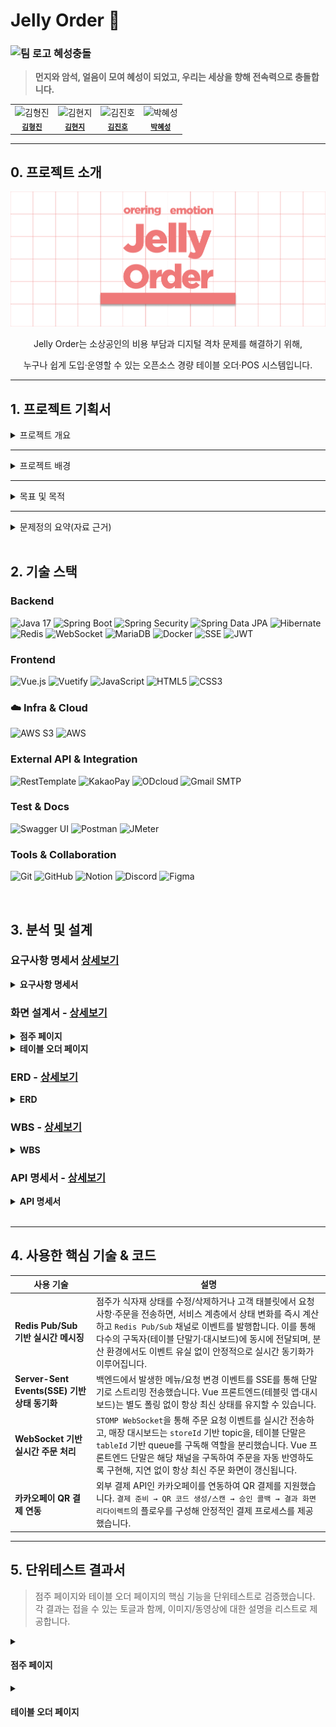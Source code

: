 # Jelly Order 🍧

### <img width="50" height="50" alt="팀 로고" src="https://github.com/user-attachments/assets/2c140acc-54f4-4b42-b0ba-a3bde1cf5743" /> 혜성충돌
> **먼지와 암석, 얼음이 모여 혜성이 되었고, 우리는 세상을 향해 전속력으로 충돌합니다.**

<table>
  <tr>
    <td align="center">
      <img src="https://avatars.githubusercontent.com/u/98812214?s=120" width="120" height="120" alt="김형진"/><br />
      <sub><b><a href="https://github.com/JeaPple" target="_blank" rel="noreferrer">김형진</a></b></sub>
    </td>
    <td align="center">
      <img src="https://avatars.githubusercontent.com/u/194198612?s=120" width="120" height="120" alt="김현지"/><br />
      <sub><b><a href="https://github.com/ifunhy" target="_blank" rel="noreferrer">김현지</a></b></sub>
    </td>
    <td align="center">
      <img src="https://avatars.githubusercontent.com/u/149755774?s=120" width="120" height="120" alt="김진호"/><br />
      <sub><b><a href="https://github.com/jinnn12" target="_blank" rel="noreferrer">김진호</a></b></sub>
    </td>
    <td align="center">
      <img src="https://avatars.githubusercontent.com/u/171583314?s=120" width="120" height="120" alt="박혜성"/><br />
      <sub><b><a href="https://github.com/solidify-d" target="_blank" rel="noreferrer">박혜성</a></b></sub>
    </td>
  </tr>
</table>

---
## 0. 프로젝트 소개
![img.png](img.png)

  <p align="center">
      Jelly Order는 소상공인의 비용 부담과 디지털 격차 문제를 해결하기 위해,
  </p>
  
  <p align="center">
      누구나 쉽게 도입·운영할 수 있는 오픈소스 경량 테이블 오더·POS 시스템입니다.
  </p>


---
## 1. 프로젝트 기획서

<details>
<summary>프로젝트 개요</summary>

Jelly Order는 소상공인을 위한 경량형 오픈소스 테이블 오더·경량 POS 시스템이다. 상용 솔루션의 초기 설치비·월 구독료·PG 수수료 등 비용 장벽과, 고령층·IT 비숙련자에게 어려운 복잡한 UI를 핵심 문제로 규정하고, 직관적·대형 폰트 기반 UI/UX와 수수료 락인 없는 아키텍처(VAN/현금/기본 카드 단말 연동 중심)를 제공한다. 이를 통해 점주는 더 단순한 POS 운영 경험, 고객은 쉽고 빠른 주문 경험을 얻으며, 누구나 코드와 문서를 내려받아 무상으로 자체 설치·개조할 수 있도록 오픈소스로 배포한다. 비용 부담과 디지털 격차가 실제 현장에서 도입 저해 요인으로 보고되고 있음을 전제로 설계하였다.

</details>

---

<details>
<summary>프로젝트 배경</summary>

<p align="center">
  <img width="800" alt="image" src="https://github.com/user-attachments/assets/832ac568-cf29-438f-b520-9b87d1e6ef6e" />
</p>

### 1) 비용 장벽과 수수료 구조의 불투명성
테이블오더 확산은 인건비 절감을 배경으로 빠르게 진행되었으나, **PG 연동에 따른 높은 결제 수수료(대개 0.8~2.5% 이상)**, **월 구독료·통신비·장비비** 등으로 기대 절감액보다 **고정지출이 커지는 사례**가 다수 보도되었다. 일부 사업장은 **의무사용·위약금** 등 계약 리스크도 경험한다. 업계·언론 보도는 **VAN 위주 결제 대비 PG 경유 시 월 수십만 원~연 수백만 원 추가 비용**이 발생할 수 있음을 지적한다. 또한 법·제도상 **PG 수수료에 대한 제한이나 표준화가 미흡**하다는 점도 반복적으로 제기되고 있다. [YTN](https://www.ytn.co.kr/_ln/0102_202410181024214328)[서울경제](https://www.sedaily.com/NewsView/2DFEDQEVRN)[네이트 뉴스](https://news.nate.com/view/20240108n02405)

> 예시: 월매출 2,000만 원 업장에서 PG 3.3% + 서비스 0.6% ≈ 3.9%로 월 78만 원 수준의 수수료가 발생했다는 보도 사례가 확인된다. 정부 지원으로 설치했더라도 운영 수수료 부담은 영세사업자 몫이라는 점도 지적되었다. 네이트 뉴스

정부·유관기관도 최근에는 **결제기기 수수료 안내 및 계약 전 유의사항**을 배포하며 자율 예방을 독려하고 있으나, **도입 이후의 비용 구조 최적화**는 여전히 점주에게 과도하게 전가되는 양상이다. [소상공인24](https://www.sbiz.or.kr/smst/bbs/view.do?bbsSn=6840&key=211130603916)

---

### 2) 고령층·IT 비숙련자 사용성 문제
고령층은 **작은 글씨·복잡한 화면 흐름·결제 오류 대응 난이도**로 인해 디지털 주문 채널 이용을 **포기하거나 직원 의존**이 잦다는 탐방·설문 결과가 다수 보고된다. 서울시 조사 등에서도 **기기 이용률 저조·심리적 부담**이 확인되며, **교육·큰 글씨·음성안내** 등 보조 설계 시 **적응이 빠르게 개선**된 사례가 보고되었다. 이는 UI의 직관성·접근성(가독성, 단계 축소, 용어 단순화)이 도입 성패를 좌우함을 시사한다. [브라보마이라이프](https://bravo.etoday.co.kr/view/atc_view/13547)

---

### 3) 디지털 전환의 필요와 현실 간 간극
학술·정책·언론 자료는 무인주문·스마트오더·키오스크 등 **스마트 기술이 소상공인 운영 효율에 기여**함을 인정하는 동시에, **도입·운영 비용과 투자 부담**, **연령대별 디지털 격차**가 보급의 병목임을 제시한다. Jelly Order는 **오픈소스 배포·저비용 도입·고령친화 UI**로 이 간극을 해소하고자 한다. [KCI](https://www.kci.go.kr/kciportal/ci/sereArticleSearch/ciSereArtiView.kci?sereArticleSearchBean.artiId=ART002995983)

</details>

---

<details>
<summary>목표 및 목적</summary>

### 1) 최상위 목적(미션)
- **비용 장벽 제거:** 오픈소스로 공개하여 **초기비용·구독료 부담 없이** 자체 호스팅·로컬 설치를 가능하게 한다. **PG 락인 회피**와 **VAN/기존 카드단말·현금결제 연동**을 우선시해 수수료 부담을 최소화한다. [소상공인24](https://www.sbiz.or.kr/smst/bbs/view.do?bbsSn=6840&key=211130603916)
- **디지털 격차 완화:** 대형 폰트·높은 대비·명료한 한국어 용어·단계 최소화 설계를 통해 **고령층·IT 비숙련자**도 스스로 주문·결제가 가능하도록 한다. [브라보마이라이프](https://bravo.etoday.co.kr/view/atc_view/13547)

---

### 2) 이해관계자별 목표
- **점주(매장) 관점**
  - 설치·학습·운영이 **쉬운 경량 POS 콘솔** 제공(메뉴·재고·품절·좌석/테이블 관리 최소 클릭 흐름).
- **고객(사용자) 관점**
  - 노령친화 모드(글자 크게/버튼 크게/음성 힌트/오류 복구 유도)로 주문 포기율 감소.
  - **5클릭 이하 주문**(카테고리→메뉴→옵션→수량→결제)으로 인지부하 최소화. [브라보마이라이프](https://bravo.etoday.co.kr/view/atc_view/13547)

---

### 3) 정량 KPI(초기 제안)
- **도입비 절감**: 상용 대비 **초기 CAPEX 80% 이상 절감**(오픈소스·상용 태블릿 활용 전제, 장비비만 부담). 근거: 상용은 **월 구독료+PG 수수료**로 누적 비용이 커지는 구조가 다수 보고. [YTN](https://www.ytn.co.kr/_ln/0102_202410181024214328)[서울경제](https://www.sedaily.com/NewsView/2DFEDQEVRN)
- **수수료 최적화**: **VAN/직접 정산** 우선 구성 시 **PG 추가 수수료 0~최소화**를 목표(매장 계약 환경에 따라 변동). [서울경제](https://www.sedaily.com/NewsView/2DFEDQEVRN)
- **주문 성공률**: **노령친화 UI** 도입 매장 기준 **주문 포기율(결제 전 이탈) 30%↓** 목표. 관련 탐방·조사에서 고령층의 사용 포기 및 심리적 부담이 높은 것으로 확인. [브라보마이라이프](https://bravo.etoday.co.kr/view/atc_view/13547)
- **학습 곡선**: 점주 대상 **초기 온보딩 30분 내 기본 운영 가능**(메뉴 등록·품절 처리·영수증 확인).

---

### 4) 핵심 기능 범위(요약)
- **점주 콘솔**: 메뉴/옵션/가격, 테이블·좌석, 재고/품절(재료 연동), 주문 현황, 정산 리포트(수수료 시뮬레이터 포함).
- **고객 UI**: **대형 폰트·단순 레이아웃**, 고대비 테마, **오류 복구 안내**, 결제 유도 최소 단계. [브라보마이라이프](https://bravo.etoday.co.kr/view/atc_view/13547)
- **결제 연동**: **VAN/기존 카드단말·현금 결제** 기본, 필요 시 **PG 연동 선택적 제공**(수수료 경고/비교 안내). [서울경제](https://www.sedaily.com/NewsView/2DFEDQEVRN)
- **배포·운영**: 오픈소스 공개, **도커·자체 호스팅 템플릿**, 설치 자동화 스크립트, 운영 가이드/보안 체크리스트.

</details>

---

<details>
<summary>문제정의 요약(자료 근거)</summary>

- **수수료·운영비 부담**이 인건비 절감을 상쇄하는 사례 다수, **PG 수수료 상한 부재**·계약 리스크 지적. → 비용 장벽 해소 필요. [YTN](https://www.ytn.co.kr/_ln/0102_202410181024214328) [서울경제](https://www.sedaily.com/NewsView/2DFEDQEVRN) [네이트 뉴스](https://news.nate.com/view/20240108n02405)
- **고령층·비숙련자 사용성 한계**가 도입/이용 저해. **큰 글씨·음성·단계 축소** 지원 시 적응 개선. → 접근성 중심 설계 필요. [브라보마이라이프](https://bravo.etoday.co.kr/view/atc_view/13547)
- 학술·정책 연구는 **스마트 기술의 효용**과 함께 **도입·투자 부담**을 병목으로 지적. → **오픈소스·저비용·자체 설치** 모델의 공공적 가치. [KCI](https://www.kci.go.kr/kciportal/ci/sereArticleSearch/ciSereArtiView.kci?sereArticleSearchBean.artiId=ART002995983)

</details>

<br>

## 2. 기술 스택

### Backend
![Java 17](https://img.shields.io/badge/Java%2017-007396?style=for-the-badge&logo=openjdk&logoColor=white)
![Spring Boot](https://img.shields.io/badge/Spring%20Boot%203.5-6DB33F?style=for-the-badge&logo=springboot&logoColor=white)
![Spring Security](https://img.shields.io/badge/Spring%20Security-6DB33F?style=for-the-badge&logo=springsecurity&logoColor=white)
![Spring Data JPA](https://img.shields.io/badge/Spring%20Data%20JPA-59666C?style=for-the-badge&logo=hibernate&logoColor=white)
![Hibernate](https://img.shields.io/badge/Hibernate-59666C?style=for-the-badge&logo=hibernate&logoColor=white)
![Redis](https://img.shields.io/badge/Redis-DC382D?style=for-the-badge&logo=redis&logoColor=white)
![WebSocket](https://img.shields.io/badge/WebSocket-000000?style=for-the-badge&logo=websocket&logoColor=white)
![MariaDB](https://img.shields.io/badge/MariaDB-003545?style=for-the-badge&logo=mariadb&logoColor=white)
![Docker](https://img.shields.io/badge/Docker-2496ED?style=for-the-badge&logo=docker&logoColor=white)
![SSE](https://img.shields.io/badge/SSE%20(Server--Sent%20Events)-000000?style=for-the-badge&logo=fastapi&logoColor=white)
![JWT](https://img.shields.io/badge/JWT-black?style=for-the-badge&logo=jsonwebtokens&logoColor=white)


### Frontend
![Vue.js](https://img.shields.io/badge/Vue.js%203-4FC08D?style=for-the-badge&logo=vue.js&logoColor=white)
![Vuetify](https://img.shields.io/badge/Vuetify-1867C0?style=for-the-badge&logo=vuetify&logoColor=white)
![JavaScript](https://img.shields.io/badge/JavaScript-F7DF1E?style=for-the-badge&logo=javascript&logoColor=black)
![HTML5](https://img.shields.io/badge/HTML5-E34F26?style=for-the-badge&logo=html5&logoColor=white)
![CSS3](https://img.shields.io/badge/CSS3-1572B6?style=for-the-badge&logo=css3&logoColor=white)

### ☁️ Infra & Cloud
![AWS S3](https://img.shields.io/badge/AWS%20S3-569A31?style=for-the-badge&logo=amazons3&logoColor=white)
![AWS](https://img.shields.io/badge/AWS-232F3E?style=for-the-badge&logo=amazonaws&logoColor=white)

### External API & Integration
![RestTemplate](https://img.shields.io/badge/RestTemplate-6DB33F?style=for-the-badge&logo=spring&logoColor=white)
![KakaoPay](https://img.shields.io/badge/KakaoPay-FFCD00?style=for-the-badge&logo=kakaotalk&logoColor=black)
![ODcloud](https://img.shields.io/badge/ODcloud_API-005BAC?style=for-the-badge&logo=databricks&logoColor=white)
![Gmail SMTP](https://img.shields.io/badge/Gmail%20SMTP-EA4335?style=for-the-badge&logo=gmail&logoColor=white)

### Test & Docs
![Swagger UI](https://img.shields.io/badge/Swagger-85EA2D?style=for-the-badge&logo=swagger&logoColor=black)
![Postman](https://img.shields.io/badge/Postman-FF6C37?style=for-the-badge&logo=postman&logoColor=white)
![JMeter](https://img.shields.io/badge/Apache%20JMeter-D22128?style=for-the-badge&logo=apachejmeter&logoColor=white)


###  Tools & Collaboration
![Git](https://img.shields.io/badge/Git-F05032?style=for-the-badge&logo=git&logoColor=white)
![GitHub](https://img.shields.io/badge/GitHub-181717?style=for-the-badge&logo=github&logoColor=white)
![Notion](https://img.shields.io/badge/Notion-000000?style=for-the-badge&logo=notion&logoColor=white)
![Discord](https://img.shields.io/badge/Discord-5865F2?style=for-the-badge&logo=discord&logoColor=white)
![Figma](https://img.shields.io/badge/Figma-F24E1E?style=for-the-badge&logo=figma&logoColor=white)

<br>

## 3. 분석 및 설계

### 요구사항 명세서 [상세보기](https://docs.google.com/spreadsheets/d/1lV6OYcvnEEBzQFvDyBVyoR1MRkYB52oj-mvlcYLXNRM/edit?gid=1037534638#gid=1037534638)
<details>
  <summary><b>요구사항 명세서</b></summary>
<img width="1362" height="608" alt="스크린샷 2025-08-26 오후 3 29 12" src="https://github.com/user-attachments/assets/8a6c232d-0e74-44f2-a18a-fe436ef44985" />
</details>

###  화면 설계서 - [상세보기](https://www.figma.com/design/WuBdoUWSz5n3gdSHdMN2qo/be16-4th-team?node-id=0-1&t=5D9WbMwwOTOxQaVj-1)
<details>
  <summary><b>점주 페이지</b></summary>
<img width="800" alt="image" src="https://github.com/user-attachments/assets/50a33d51-f4e6-4848-b90b-70fbc4c9f666" />
</details>
<details>
  <summary><b>테이블 오더 페이지</b></summary>
<img width="800" alt="image" src="https://github.com/user-attachments/assets/c0bb2ccf-a485-407f-874e-c51e33b41423" />
</details>

### ERD - [상세보기](https://www.erdcloud.com/d/fAJgKBWBde3CPAkgW)
<details>
  <summary><b>ERD</b></summary>
  <img src="https://raw.githubusercontent.com/beyond-sw-camp/be16-2nd-4team-cometImpact-BE/develop/Jelly_order_ERD.png"></img>
</details>

### WBS - [상세보기](https://docs.google.com/spreadsheets/d/1lV6OYcvnEEBzQFvDyBVyoR1MRkYB52oj-mvlcYLXNRM/edit?gid=0#gid=0)
<details>
  <summary><b>WBS</b></summary>
<img width="1420" height="648" alt="스크린샷 2025-08-26 오후 3 01 35" src="https://github.com/user-attachments/assets/bcfe1f43-44c1-418a-a2a6-12862316e928" />
</details>

### API 명세서 - [상세보기](https://docs.google.com/spreadsheets/d/1lV6OYcvnEEBzQFvDyBVyoR1MRkYB52oj-mvlcYLXNRM/edit?gid=394720298#gid=394720298)
<details>
  <summary><b>API 명세서</b></summary>
<img width="1402" height="580" alt="스크린샷 2025-08-26 오후 3 02 55" src="https://github.com/user-attachments/assets/ebaf6eaa-b99c-4d8d-bfa1-b98f8370fd9c" />
</details>
<br>

---

## 4. 사용한 핵심 기술 & 코드
<table>
  <thead>
    <tr>
      <th>사용 기술</th>
      <th>설명</th>
    </tr>
  </thead>
  <tbody>
    <tr>
      <td><b>Redis Pub/Sub 기반 실시간 메시징</b></td>
      <td>
        점주가 식자재 상태를 수정/삭제하거나 고객 태블릿에서 요청사항·주문을 전송하면,
        서비스 계층에서 상태 변화를 즉시 계산하고 <code>Redis Pub/Sub</code> 채널로 이벤트를 발행합니다.  
        이를 통해 다수의 구독자(테이블 단말기·대시보드)에 동시에 전달되며,
        분산 환경에서도 이벤트 유실 없이 안정적으로 실시간 동기화가 이루어집니다.
      </td>
    </tr>
    <tr>
      <td><b>Server-Sent Events(SSE) 기반 상태 동기화</b></td>
      <td>
        백엔드에서 발생한 메뉴/요청 변경 이벤트를 SSE를 통해 단말기로 스트리밍 전송했습니다. 
        Vue 프론트엔드(테블릿 앱·대시보드)는 별도 폴링 없이 항상 최신 상태를 유지할 수 있습니다.
      </td>
    </tr>
    <tr>
      <td><b>WebSocket 기반 실시간 주문 처리</b></td>
      <td>
        <code>STOMP WebSocket</code>을 통해 주문 요청 이벤트를 실시간 전송하고, 
        매장 대시보드는 <code>storeId</code> 기반 topic을, 테이블 단말은 <code>tableId</code> 기반 queue를 구독해 역할을 분리했습니다.  
        Vue 프론트엔드 단말은 해당 채널을 구독하여 주문을 자동 반영하도록 구현해, 
        지연 없이 항상 최신 주문 화면이 갱신됩니다.
      </td>
    </tr>
    <tr>
      <td><b>카카오페이 QR 결제 연동</b></td>
      <td>
        외부 결제 API인 카카오페이를 연동하여 QR 결제를 지원했습니다.  
        <code>결제 준비 → QR 코드 생성/스캔 → 승인 콜백 → 결과 화면 리다이렉트</code>의 플로우를 구성해 안정적인 결제 프로세스를 제공했습니다.
      </td>
    </tr>
  </tbody>
</table>

---

## 5. 단위테스트 결과서

> 점주 페이지와 테이블 오더 페이지의 핵심 기능을 단위테스트로 검증했습니다.  
> 각 결과는 접을 수 있는 토글과 함께, 이미지/동영상에 대한 설명을 리스트로 제공합니다.

<details>
  <summary><h4><b>점주 페이지</b></h4></summary>

  <details>
    <summary><b>회원가입 및 로그인</b></summary>
    <ul>
      <li>
        점주 회원가입
        <div align="center">
          <img src="https://github.com/user-attachments/assets/43680d12-01ba-4f90-8d4f-7e6965704932" alt="점주 회원 가입" width="720">
        </div>
      </li>
      <li>
        점주 일반로그인
        <div align="center">
          <img src="https://github.com/user-attachments/assets/b431146e-4368-4559-8c06-44291ab59692" alt="점주 일반로그인" width="720">
        </div>
      </li>
      <li>
        점주 자동로그인
        <div align="center">
          <img src="https://github.com/user-attachments/assets/3a68f0f8-9e06-4513-abcc-a30a9631e2a7" alt="점주 자동로그인" width="720">
        </div>
      </li>
      <li>
        점주 아이디 찾기
        <div align="center">
          <img src="https://github.com/user-attachments/assets/99220b56-a342-4283-b39d-7465954cd054" alt="점주 아이디찾기" width="720">
        </div>
      </li>
      <li>
        점주 비밀번호 재설정
        <div align="center">
          <img src="https://github.com/user-attachments/assets/f0d92778-05ff-4068-afbc-3727e21502e2" alt="점주 비밀번호 재설정" width="720">
        </div>
      </li>
    </ul>
  </details>

  <details>
    <summary><b>테이블 현황</b></summary>
    <ul>
      <li>
        구역 별 주문 테이블 정보 조회 (기본 화면)
        <div align="center">
          <img src="https://github.com/user-attachments/assets/ced2bcc1-2fc1-4476-a309-cc00b4335b20" alt="구역 별 주문 테이블 정보 조회" width="900">
        </div>
      </li>
      <li>
        주문 테이블 상세 정보
        <div align="center">
          <img src="https://github.com/user-attachments/assets/1c254460-b2e9-43bb-bee5-b827e58f0cce" alt="주문 테이블 상세 정보" width="900">
        </div>
      </li>
    </ul>
  </details>

  <details>
    <summary><b>주문 현황</b></summary>
    <ul>
      <li>
        주문 접수 페이지 (접수/완료/취소 탭)
        <div align="center">
          <img src="https://github.com/user-attachments/assets/c368e723-4966-41b6-8dc5-0c2aef6840c7" alt="주문 접수 탭" width="300">
          <img src="https://github.com/user-attachments/assets/c432923d-108a-4189-8c3e-22bc87726048" alt="주문 완료 탭" width="300">
          <img src="https://github.com/user-attachments/assets/e0276868-41db-4ae9-b192-606d45f197a2" alt="주문 취소 탭" width="300">
        </div>
      </li>
      <li>
        실시간 주문 확인 (WebSocket 연결/수신)
        <div align="center">
          <img src="https://github.com/user-attachments/assets/5fb32e56-39e3-490f-8dd8-8b414d0bc88b" alt="실시간 주문 수신(WebSocket)" width="720">
        </div>
      </li>
      <li>
        조리 완료
        <div align="center">
          <img src="https://github.com/user-attachments/assets/de8fec5b-4813-422d-b6e4-63f18a0637fe" alt="조리 완료" width="360">
        </div>
      </li>
      <li>
        조리 취소
        <div align="center">
          <img src="https://github.com/user-attachments/assets/18b21176-1cc9-4f4d-9e4e-e82f45204341" alt="주문 취소" width="360">
        </div>
      </li>
    </ul>
  </details>

  <details>
    <summary><b>테이블 및 구역 관리</b></summary>
    <ul>
      <li>
        테이블 추가
        <div align="center">
          <img src="https://github.com/user-attachments/assets/dd19b603-6acb-4429-9189-208ecc5de6b5" alt="테이블 추가" width="720">
        </div>
      </li>
      <li>
        테이블 수정
        <div align="center">
          <img src="https://github.com/user-attachments/assets/b9a09b8c-208c-4366-894e-7aff13aa8bf6" alt="테이블 수정" width="720">
        </div>
      </li>
      <li>
        구역 추가
        <div align="center">
          <img src="https://github.com/user-attachments/assets/1bff8794-2c3e-4056-afb5-fa658ef910d0" alt="구역 추가" width="720">
        </div>
      </li>
      <li>
        구역 수정
        <div align="center">
          <img src="https://github.com/user-attachments/assets/44c2ccee-7ab7-4ea2-a659-a8d62898b0e5" alt="구역 수정" width="720">
        </div>
      </li>
    </ul>
  </details>

  <details>
    <summary><b>메뉴 관리</b></summary>
    <ul>
      <li>
        메뉴 추가 (기본 값 설정)
        <div align="center">
          <img src="https://github.com/user-attachments/assets/4da9ec68-da96-4310-8dc9-3359ec646ba0" alt="메뉴 추가 - 기본 값 설정" width="720">
        </div>
      </li>
      <li>
        메뉴 추가 (옵션 추가)
        <div align="center">
          <img src="https://github.com/user-attachments/assets/2c3d99f7-1062-4d01-a39f-c62ae301e427" alt="메뉴 추가 - 옵션 추가" width="720">
        </div>
      </li>
      <li>
        메뉴 추가 (신규 카테고리 추가)
        <div align="center">
          <img src="https://github.com/user-attachments/assets/4ce31115-c2da-46c2-a783-14209c5d8a71" alt="메뉴 추가 - 신규 카테고리 추가" width="720">
        </div>
      </li>
      <li>
        메뉴 추가 (동일 카테고리 생성 방지)
        <div align="center">
          <img src="https://github.com/user-attachments/assets/83c4ea18-a9a8-4181-919b-d97c66aac2e6" alt="메뉴 추가 - 동일 카테고리 생성 방지" width="720">
        </div>
      </li>
      <li>
        메뉴 추가 (이미지 미리보기)
        <div align="center">
          <img src="https://github.com/user-attachments/assets/222e1747-fe92-4ff2-91e2-3484e6718091" alt="메뉴 추가 - 이미지 미리보기" width="720">
        </div>
      </li>
      <li>
        메뉴 추가 (식자재 선택 - 선택 X)
        <div align="center">
          <img src="https://github.com/user-attachments/assets/10198fee-c74f-4964-8340-c6f4bbdb7d9c" alt="메뉴 추가 - 식자재 선택 안 함" width="720">
        </div>
      </li>
      <li>
        메뉴 추가 (식자재 선택 - 선택 O)
        <div align="center">
          <img src="https://github.com/user-attachments/assets/629ce26d-8ba4-40ad-8d7b-44ca0ab1eafd" alt="메뉴 추가 - 식자재 선택 함" width="720">
        </div>
      </li>
      <li>
        메뉴 추가 (식자재 추가 - 기본화면)
        <div align="center">
          <img src="https://github.com/user-attachments/assets/7b39637c-2dfe-4081-9e6f-c95901e43847" alt="메뉴 추가 - 식자재 추가 기본 화면" width="720">
        </div>
      </li>
      <li>
        메뉴 추가 (식자재 추가 - 정상 작동 알림)
        <div align="center">
          <img src="https://github.com/user-attachments/assets/e0080c55-a7c5-44b5-b310-e80df1d41d3e" alt="메뉴 추가 - 식자재 추가 정상 작동 알림" width="720">
        </div>
      </li>
      <li>
        메뉴 삭제 (재확인 모달)
        <div align="center">
          <img src="https://github.com/user-attachments/assets/7a685621-b65d-4f1b-83dc-74e226253e06" alt="메뉴 삭제 - 재확인 모달" width="720">
        </div>
      </li>
      <li>
        메뉴 삭제 (정상 작동 알림)
        <div align="center">
          <img src="https://github.com/user-attachments/assets/3e9ecdee-c512-46ea-91f0-945061f96e71" alt="메뉴 삭제 - 정상 작동 알림" width="720">
        </div>
      </li>
      <li>
        메뉴 검색 (상태 기반 검색)
        <div align="center">
          <img src="https://github.com/user-attachments/assets/be5af027-9563-4946-8068-7e64f43c5cbc" alt="메뉴 검색 - 상태 기반" width="720">
        </div>
      </li>
      <li>
        메뉴 검색 (상태 + 카테고리)
        <div align="center">
          <img src="https://github.com/user-attachments/assets/eecc59c3-2919-4b1d-8569-c25636e5f3e9" alt="메뉴 검색 - 상태+카테고리" width="720">
        </div>
      </li>
      <li>
        메뉴 수정 (식자재 수정)
        <div align="center">
          <img src="https://github.com/user-attachments/assets/899f6a61-3423-4c69-9ba6-b5939d73fff0" alt="메뉴 수정 - 식자재 수정" width="720">
        </div>
      </li>
      <li>
        메뉴 수정 (식자재 수정 후 상태값 자동 변경 - 치즈_듬뿍_피자)
        <div align="center">
          <img src="https://github.com/user-attachments/assets/f1f9e8f7-b6aa-479e-b8c7-501b9d93a079" alt="메뉴 수정 - 식자재 수정 후 상태 자동 변경" width="720">
        </div>
      </li>
    </ul>
  </details>

  <details>
    <summary><b>식자재 관리</b></summary>
    <ul>
      <li>
        식자재 관리 메인 페이지
        <div align="center">
          <img src="https://github.com/user-attachments/assets/dae3073d-0040-4472-93e6-2514becee436" alt="식자재 관리 메인 페이지" width="720">
        </div>
      </li>
      <li>
        식자재 수정 모달
        <div align="center">
          <img src="https://github.com/user-attachments/assets/dd819b53-0ad7-4b33-bc4f-a88735f0b00a" alt="식자재 수정 모달" width="720">
        </div>
      </li>
      <li>
        식자재 추가 모달
        <div align="center">
          <img src="https://github.com/user-attachments/assets/b6670ca4-9dbd-4845-8e9e-392c5ad77ee5" alt="식자재 추가 모달" width="720">
        </div>
      </li>
      <li>
        식자재 삭제 확인 모달
        <div align="center">
          <img src="https://github.com/user-attachments/assets/16e3bcbf-af83-4015-a762-4d284ee905dc" alt="식자재 삭제 확인 모달" width="720">
        </div>
      </li>
    </ul>
  </details>

</details>

<details>
  <summary><h4><b>테이블 오더 페이지</b></h4></summary>

  <details>
    <summary><b>로그인</b></summary>
    <ul>
      <li>
        테이블 자동로그인(기본)
        <div align="center">
          <img src="https://github.com/user-attachments/assets/ba6664ff-1f00-477b-b143-199734f6ce41" alt="테이블 자동로그인 기본" width="720">
        </div>
      </li>
      <li>
        테이블 일반로그인
        <div align="center">
          <img src="https://github.com/user-attachments/assets/dbceaeba-8561-47e2-8c26-fedc7331ffed" alt="테이블 일반로그인" width="720">
        </div>
      </li>
    </ul>
  </details>

  <details>
    <summary><b>테이블 오더</b></summary>
    <ul>
      <li>
        카테고리 선택
        <div align="center">
          <img src="https://github.com/user-attachments/assets/21cc53b1-4653-4cb9-9858-a95ddebe1155" alt="카테고리 선택" width="720">
        </div>
      </li>
      <li>
        레이아웃 변경
        <div align="center">
          <img src="https://github.com/user-attachments/assets/026e292b-18c3-472a-80ef-36152b4bde2f" alt="레이아웃 변경" width="720">
        </div>
      </li>
      <li>
        메뉴 상세 모달
        <div align="center">
          <img src="https://github.com/user-attachments/assets/76c3b3ed-b80d-4e9b-b8e3-abe38b5001ec" alt="메뉴 상세 모달" width="720">
        </div>
      </li>
      <li>
        옵션 선택
        <div align="center">
          <img src="https://github.com/user-attachments/assets/3d0562ee-d29e-4ba0-a3cf-4d7c8e4422f8" alt="옵션 선택" width="720">
        </div>
      </li>
      <li>
        장바구니 수량 선택
        <div align="center">
          <img src="https://github.com/user-attachments/assets/4abeafd8-bfac-42a9-bda7-0e0b1da6618d" alt="장바구니 수량 선택" width="720">
        </div>
      </li>
      <li>
        품절된 상품 주문
        <div align="center">
          <img src="https://github.com/user-attachments/assets/e62121e9-09de-440f-bb8f-d81273a76c46" alt="품절된 상품 주문" width="720">
        </div>
      </li>
      <li>
        한정 수량 상품 주문
        <div align="center">
          <img src="https://github.com/user-attachments/assets/b19dd341-1b77-4406-85a4-b760ae345d6d" alt="한정 수량 상품 주문" width="720">
        </div>
      </li>
      <li>
        동일 메뉴, 다른 옵션
        <div align="center">
          <img src="https://github.com/user-attachments/assets/b9cd78a8-1eb0-4137-aab8-3c95ef1d6c43" alt="동일 메뉴 다른 옵션" width="720">
        </div>
      </li>
      <li>
        주문 후 주문 내역 조회
        <div align="center">
          <img src="https://github.com/user-attachments/assets/21048e43-0a4b-452d-957b-6b531aa686fa" alt="주문 후 주문 내역 조회" width="720">
        </div>
      </li>
      <li>
        QR 결제
        <div align="center">
          <img src="https://github.com/user-attachments/assets/036a22f0-19a1-4447-b9e1-90b585e686ed" alt="QR 결제" width="720">
        </div>
      </li>
    </ul>
  </details>

</details>
